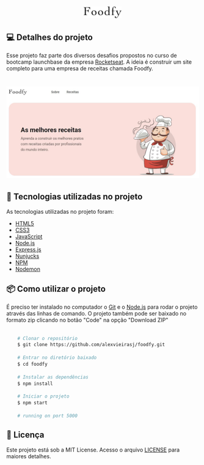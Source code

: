 <h1 align="center">
  <img alt="Foodfy" title="Foodfy" src="./public/assets/logo.png" width="100px" />
</h1>

## 💻 Detalhes do projeto

Esse projeto faz parte dos diversos desafios propostos no curso de bootcamp launchbase  da empresa [Rocketseat](https://rocketseat.com.br/). A ideia é construir um site completo para uma empresa de receitas chamada Foodfy.

<h1 align="center">
    <img alt="Capa Projeto" title="CapaProjeto" src="./public/assets/index-sistema.JPG" width="800px"/>
</h1>

## :rocket: Tecnologias utilizadas no projeto

As tecnologias utilizadas no projeto foram:

- [HTML5](https://developer.mozilla.org/en-US/docs/Web/Guide/HTML/HTML5)
- [CSS3](https://developer.mozilla.org/en-US/docs/Web/CSS)
- [JavaScript](https://developer.mozilla.org/en-US/docs/Web/JavaScript)
- [Node.js](https://nodejs.org/)
- [Express.js](https://expressjs.com/)
- [Nunjucks](https://mozilla.github.io/nunjucks/)
- [NPM](https://www.npmjs.com/)
- [Nodemon](https://nodemon.io/)

## :package: Como utilizar o projeto

É preciso ter instalado no computador o [Git](https://git-scm.com) e o [Node.js](https://nodejs.org/) para rodar o projeto através das linhas de comando. O projeto também pode ser baixado no formato zip clicando no botão "Code" na opção "Download ZIP"

```bash

    # Clonar o repositório
    $ git clone https://github.com/alexvieirasj/foodfy.git

    # Entrar no diretório baixado
    $ cd foodfy

    # Instalar as dependências        
    $ npm install 

    # Iniciar o projeto
    $ npm start 
    
    # running on port 5000 
```

## :memo: Licença

Este projeto está sob a MIT License. Acesso o arquivo [LICENSE](https://github.com/alexvieirasj/foodfy/blob/master/LICENSE) para maiores detalhes.

